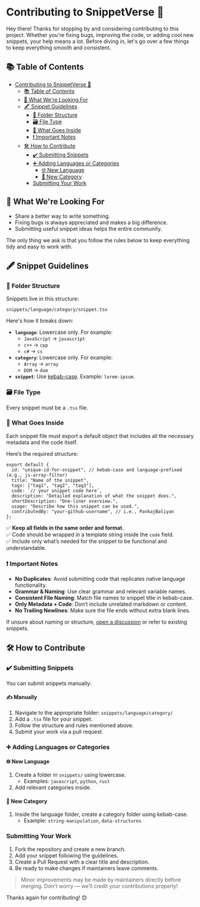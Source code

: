 # Contributing to SnippetVerse 🤝

Hey there! Thanks for stopping by and considering contributing to this project. Whether you're fixing bugs, improving the code, or adding cool new snippets, your help means a lot. Before diving in, let's go over a few things to keep everything smooth and consistent.

## 📚 Table of Contents

- [Contributing to SnippetVerse 🤝](#contributing-to-snippetverse-)
  - [📚 Table of Contents](#-table-of-contents)
  - [👀 What We're Looking For](#-what-were-looking-for)
  - [🖋️ Snippet Guidelines](#️-snippet-guidelines)
    - [📂 Folder Structure](#-folder-structure)
    - [🗃️ File Type](#️-file-type)
    - [🔄 What Goes Inside](#-what-goes-inside)
    - [❗ Important Notes](#-important-notes)
  - [🛠️ How to Contribute](#️-how-to-contribute)
    - [✔️ Submitting Snippets](#️-submitting-snippets)
    - [➕ Adding Languages or Categories](#-adding-languages-or-categories)
      - [🌐 New Language](#-new-language)
      - [📂 New Category](#-new-category)
    - [Submitting Your Work](#submitting-your-work)

## 👀 What We're Looking For

- Share a better way to write something.
- Fixing bugs is always appreciated and makes a big difference.
- Submitting useful snippet ideas helps the entire community.

The only thing we ask is that you follow the rules below to keep everything tidy and easy to work with.

## 🖋️ Snippet Guidelines

### 📂 Folder Structure

Snippets live in this structure:

```
snippets/language/category/snippet.tsx
```

Here's how it breaks down:

- **`language`**: Lowercase only. For example:
  - `JavaScript` → `javascript`
  - `c++` → `cpp`
  - `c#` → `cs`
- **`category`**: Lowercase only. For example:
  - `Array` → `array`
  - `DOM` → `dom`
- **`snippet`**: Use [kebab-case](https://developer.mozilla.org/en-US/docs/Glossary/Kebab_case). Example: `lorem-ipsum`.

### 🗃️ File Type

Every snippet must be a `.tsx` file.

### 🔄 What Goes Inside

Each snippet file must export a default object that includes all the necessary metadata and the code itself.

Here’s the required structure:

```tsx
export default {
  id: "unique-id-for-snippet", // kebab-case and language-prefixed (e.g., js-array-filter)
  title: "Name of the snippet",
  tags: ["tag1", "tag2", "tag3"],
  code: `// your snippet code here`,
  description: "Detailed explanation of what the snippet does.",
  shortDescription: "One-liner overview.",
  usage: "Describe how this snippet can be used.",
  contributedBy: "your-github-username", // i.e., PankajBaliyan
};
```

✅ **Keep all fields in the same order and format.**  
✅ Code should be wrapped in a template string inside the `code` field.  
✅ Include only what’s needed for the snippet to be functional and understandable.

### ❗ Important Notes

- **No Duplicates**: Avoid submitting code that replicates native language functionality.
- **Grammar & Naming**: Use clear grammar and relevant variable names.
- **Consistent File Naming**: Match file names to snippet title in kebab-case.
- **Only Metadata + Code**: Don’t include unrelated markdown or content.
- **No Trailing Newlines**: Make sure the file ends without extra blank lines.

If unsure about naming or structure, [open a discussion](https://github.com/PankajBaliyan/SnippetVerse/discussions) or refer to existing snippets.

## 🛠️ How to Contribute

### ✔️ Submitting Snippets

You can submit snippets manually:

#### ✍️ Manually

1. Navigate to the appropriate folder: `snippets/language/category/`
2. Add a `.tsx` file for your snippet.
3. Follow the structure and rules mentioned above.
4. Submit your work via a pull request.

### ➕ Adding Languages or Categories

#### 🌐 New Language

1. Create a folder in `snippets/` using lowercase.
   - Examples: `javascript`, `python`, `rust`
2. Add relevant categories inside.

#### 📂 New Category

1. Inside the language folder, create a category folder using kebab-case.
   - Example: `string-manipulation`, `data-structures`

### Submitting Your Work

1. Fork the repository and create a new branch.
2. Add your snippet following the guidelines.
3. Create a Pull Request with a clear title and description.
4. Be ready to make changes if maintainers leave comments.

> Minor improvements may be made by maintainers directly before merging. Don't worry — we’ll credit your contributions properly!

Thanks again for contributing! 😊
